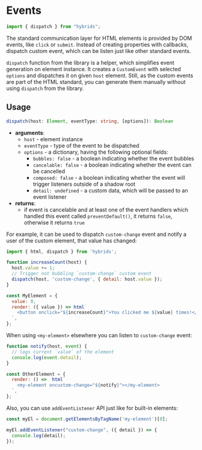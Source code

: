 # Events

```javascript
import { dispatch } from "hybrids";
```

The standard communication layer for HTML elements is provided by DOM events, like `click` or `submit`. Instead of creating properties with callbacks, dispatch custom event, which can be listen just like other standard events.

`dispatch` function from the library is a helper, which simplifies event generation on element instance. It creates a `CustomEvent` with selected `options` and dispatches it on given `host` element. Still, as the custom events are part of the HTML standard, you can generate them manually without using `dispatch` from the library.

## Usage

```typescript
dispatch(host: Element, eventType: string, [options]): Boolean
```

* **arguments**:
  * `host` - element instance
  * `eventType` - type of the event to be dispatched
  * `options` - a dictionary, having the following optional fields:
    * `bubbles: false` - a boolean indicating whether the event bubbles
    * `cancelable: false` - a boolean indicating whether the event can be cancelled
    * `composed: false` - a boolean indicating whether the event will trigger listeners outside of a shadow root
    * `detail: undefined` - a custom data, which will be passed to an event listener
* **returns**:
  * if event is cancelable and at least one of the event handlers which handled this event called `preventDefault()`, it returns `false`, otherwise it returns `true`

For example, it can be used to dispatch `custom-change` event and notify a user of the custom element, that value has changed:

```javascript
import { html, dispatch } from 'hybrids';

function increaseCount(host) {
  host.value += 1;
  // Trigger not bubbling `custom-change` custom event
  dispatch(host, 'custom-change', { detail: host.value });
}

const MyElement = {
  value: 0,
  render: ({ value }) => html`
    <button onclick="${increaseCount}">You clicked me ${value} times!</button>
  `,
};
```

When using `<my-element>` elsewhere you can listen to `custom-change` event:

```javascript
function notify(host, event) {
  // logs current `value` of the element
  console.log(event.detail);
}

const OtherElement = {
  render: () =>  html`
    <my-element oncustom-change="${notify}"></my-element>
  `,
};
```

Also, you can use `addEventListener` API just like for built-in elements:

```javascript
const myEl = document.getElementsByTagName('my-element')[0];

myEl.addEventListener("custom-change", ({ detail }) => {
  console.log(detail);
});
```
